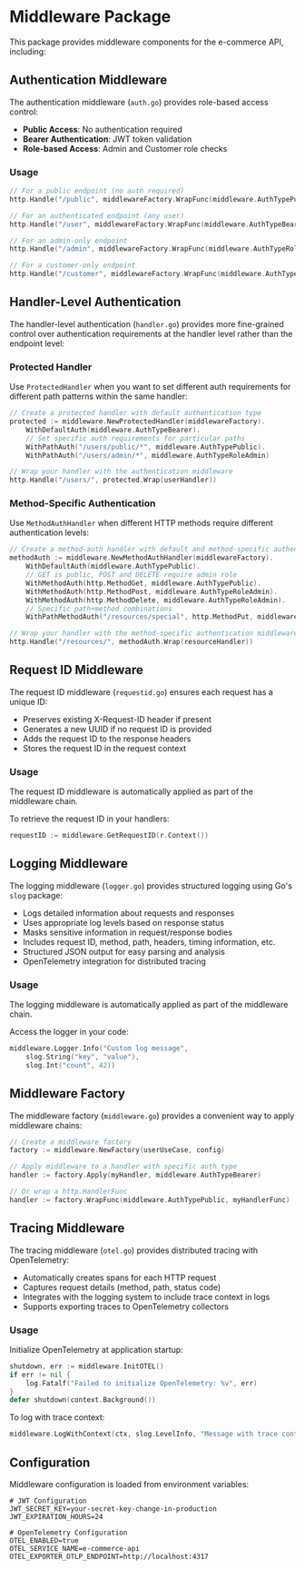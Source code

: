 # Middleware Package

This package provides middleware components for the e-commerce API, including:

## Authentication Middleware

The authentication middleware (`auth.go`) provides role-based access control:

- **Public Access**: No authentication required
- **Bearer Authentication**: JWT token validation
- **Role-based Access**: Admin and Customer role checks

### Usage

```go
// For a public endpoint (no auth required)
http.Handle("/public", middlewareFactory.WrapFunc(middleware.AuthTypePublic, publicHandler))

// For an authenticated endpoint (any user)
http.Handle("/user", middlewareFactory.WrapFunc(middleware.AuthTypeBearer, userHandler))

// For an admin-only endpoint
http.Handle("/admin", middlewareFactory.WrapFunc(middleware.AuthTypeRoleAdmin, adminHandler))

// For a customer-only endpoint
http.Handle("/customer", middlewareFactory.WrapFunc(middleware.AuthTypeRoleCustomer, customerHandler))
```

## Handler-Level Authentication

The handler-level authentication (`handler.go`) provides more fine-grained control over authentication requirements at the handler level rather than the endpoint level:

### Protected Handler

Use `ProtectedHandler` when you want to set different auth requirements for different path patterns within the same handler:

```go
// Create a protected handler with default authentication type
protected := middleware.NewProtectedHandler(middlewareFactory).
    WithDefaultAuth(middleware.AuthTypeBearer).
    // Set specific auth requirements for particular paths
    WithPathAuth("/users/public/*", middleware.AuthTypePublic).
    WithPathAuth("/users/admin/*", middleware.AuthTypeRoleAdmin)

// Wrap your handler with the authentication middleware
http.Handle("/users/", protected.Wrap(userHandler))
```

### Method-Specific Authentication

Use `MethodAuthHandler` when different HTTP methods require different authentication levels:

```go
// Create a method-auth handler with default and method-specific authentication
methodAuth := middleware.NewMethodAuthHandler(middlewareFactory).
    WithDefaultAuth(middleware.AuthTypePublic).
    // GET is public, POST and DELETE require admin role
    WithMethodAuth(http.MethodGet, middleware.AuthTypePublic).
    WithMethodAuth(http.MethodPost, middleware.AuthTypeRoleAdmin).
    WithMethodAuth(http.MethodDelete, middleware.AuthTypeRoleAdmin).
    // Specific path+method combinations
    WithPathMethodAuth("/resources/special", http.MethodPut, middleware.AuthTypeRoleAdmin)

// Wrap your handler with the method-specific authentication middleware
http.Handle("/resources/", methodAuth.Wrap(resourceHandler))
```

## Request ID Middleware

The request ID middleware (`requestid.go`) ensures each request has a unique ID:

- Preserves existing X-Request-ID header if present
- Generates a new UUID if no request ID is provided
- Adds the request ID to the response headers
- Stores the request ID in the request context

### Usage

The request ID middleware is automatically applied as part of the middleware chain.

To retrieve the request ID in your handlers:

```go
requestID := middleware.GetRequestID(r.Context())
```

## Logging Middleware

The logging middleware (`logger.go`) provides structured logging using Go's `slog` package:

- Logs detailed information about requests and responses
- Uses appropriate log levels based on response status
- Masks sensitive information in request/response bodies
- Includes request ID, method, path, headers, timing information, etc.
- Structured JSON output for easy parsing and analysis
- OpenTelemetry integration for distributed tracing

### Usage

The logging middleware is automatically applied as part of the middleware chain.

Access the logger in your code:

```go
middleware.Logger.Info("Custom log message",
    slog.String("key", "value"),
    slog.Int("count", 42))
```

## Middleware Factory

The middleware factory (`middleware.go`) provides a convenient way to apply middleware chains:

```go
// Create a middleware factory
factory := middleware.NewFactory(userUseCase, config)

// Apply middleware to a handler with specific auth type
handler := factory.Apply(myHandler, middleware.AuthTypeBearer)

// Or wrap a http.HandlerFunc
handler := factory.WrapFunc(middleware.AuthTypePublic, myHandlerFunc)
```

## Tracing Middleware

The tracing middleware (`otel.go`) provides distributed tracing with OpenTelemetry:

- Automatically creates spans for each HTTP request
- Captures request details (method, path, status code)
- Integrates with the logging system to include trace context in logs
- Supports exporting traces to OpenTelemetry collectors

### Usage

Initialize OpenTelemetry at application startup:

```go
shutdown, err := middleware.InitOTEL()
if err != nil {
    log.Fatalf("Failed to initialize OpenTelemetry: %v", err)
}
defer shutdown(context.Background())
```

To log with trace context:

```go
middleware.LogWithContext(ctx, slog.LevelInfo, "Message with trace context")
```

## Configuration

Middleware configuration is loaded from environment variables:

```
# JWT Configuration
JWT_SECRET_KEY=your-secret-key-change-in-production
JWT_EXPIRATION_HOURS=24

# OpenTelemetry Configuration
OTEL_ENABLED=true
OTEL_SERVICE_NAME=e-commerce-api
OTEL_EXPORTER_OTLP_ENDPOINT=http://localhost:4317
```
